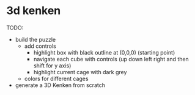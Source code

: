 # 3d kenken

TODO:
- build the puzzle
    - add controls
        - highlight box with black outline at (0,0,0) (starting point)
        - navigate each cube with controls (up down left right and then shift for y axis)
        - highlight current cage with dark grey
    - colors for different cages
- generate a 3D Kenken from scratch